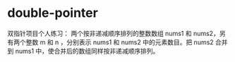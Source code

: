 # double-pointer
双指针项目个人练习：
两个按非递减顺序排列的整数数组 nums1 和 nums2，另有两个整数 m 和 n ，分别表示 nums1 和 nums2 中的元素数目。把 nums2 合并到 nums1 中，使合并后的数组同样按非递减顺序排列。
